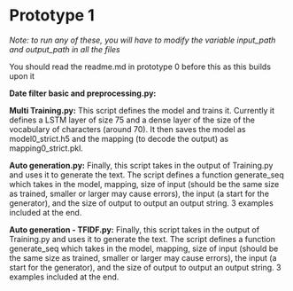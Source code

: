 # Prototype 1
*Note: to run any of these, you will have to modify the variable input_path and output_path in all the files* 

You should read the readme.md in prototype 0 before this as this builds upon it

**Date filter basic and preprocessing.py:** 

**Multi Training.py:** This script defines the model and trains it. Currently it defines a LSTM layer of size 75 and a dense layer of the size of the vocabulary of characters (around 70). It then saves the model as model0_strict.h5 and the mapping (to decode the output) as mapping0_strict.pkl.

**Auto generation.py:** Finally, this script takes in the output of Training.py and uses it to generate the text. The script defines a function generate_seq which takes in the model, mapping, size of input (should be the same size as trained, smaller or larger may cause errors), the input (a start for the generator), and the size of output to output an output string. 3 examples included at the end.

**Auto generation - TFIDF.py:** Finally, this script takes in the output of Training.py and uses it to generate the text. The script defines a function generate_seq which takes in the model, mapping, size of input (should be the same size as trained, smaller or larger may cause errors), the input (a start for the generator), and the size of output to output an output string. 3 examples included at the end.
